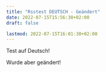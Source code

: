 ```yaml
---
title: "Rsstest DEUTSCH - Geändert"
date: 2022-07-15T15:56:30+02:00
draft: false

lastmod: 2022-07-15T16:01:30+02:00
---
```


Test auf Deutsch!

Wurde aber geändert!